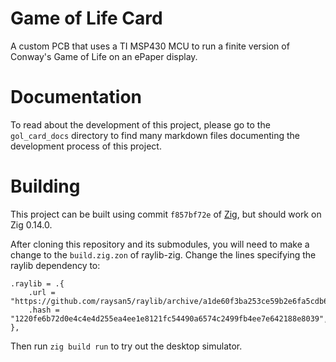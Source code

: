 # Game of Life Card
A custom PCB that uses a TI MSP430 MCU to run a finite version of Conway's Game of Life on an ePaper display.
# Documentation
To read about the development of this project, please go to the `gol_card_docs` directory to find many markdown files documenting the development process of this project.
# Building
This project can be built using commit `f857bf72e` of [Zig](https://github.com/ziglang/zig), but should work on Zig 0.14.0.

After cloning this repository and its submodules, you will need to make a change to the `build.zig.zon` of raylib-zig. Change the lines specifying the raylib dependency to:
```
.raylib = .{
    .url = "https://github.com/raysan5/raylib/archive/a1de60f3ba253ce59b2e6fa5cdb69c15eaadc1cb.zip",
    .hash = "1220fe6b72d0e4c4e4d255ea4ee1e8121fc54490a6574c2499fb4ee7e642188e8039",
},
```
Then run `zig build run` to try out the desktop simulator.
